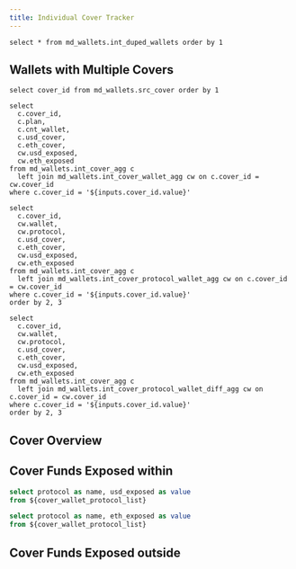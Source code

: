 ```yaml
---
title: Individual Cover Tracker
---
```


```duped_wallets
select * from md_wallets.int_duped_wallets order by 1
```

## Wallets with Multiple Covers
<DataTable data={duped_wallets} totalRow=true>
  <Column id=wallet title=wallet totalAgg="grand total"/>
  <Column id=plans title=plans/>
  <Column id=covers title=covers/>
  <Column id=count title="# wallets" totalAgg=sum />
</DataTable>

```cover_dropdown
select cover_id from md_wallets.src_cover order by 1
```

<Dropdown data={cover_dropdown} name=cover_id value=cover_id title="Select Cover ID" />

```cover_list
select
  c.cover_id,
  c.plan,
  c.cnt_wallet,
  c.usd_cover,
  c.eth_cover,
  cw.usd_exposed,
  cw.eth_exposed
from md_wallets.int_cover_agg c
  left join md_wallets.int_cover_wallet_agg cw on c.cover_id = cw.cover_id
where c.cover_id = '${inputs.cover_id.value}'
```

```cover_wallet_protocol_list
select
  c.cover_id,
  cw.wallet,
  cw.protocol,
  c.usd_cover,
  c.eth_cover,
  cw.usd_exposed,
  cw.eth_exposed
from md_wallets.int_cover_agg c
  left join md_wallets.int_cover_protocol_wallet_agg cw on c.cover_id = cw.cover_id
where c.cover_id = '${inputs.cover_id.value}'
order by 2, 3
```

```cover_wallet_protocol_diff_list
select
  c.cover_id,
  cw.wallet,
  cw.protocol,
  c.usd_cover,
  c.eth_cover,
  cw.usd_exposed,
  cw.eth_exposed
from md_wallets.int_cover_agg c
  left join md_wallets.int_cover_protocol_wallet_diff_agg cw on c.cover_id = cw.cover_id
where c.cover_id = '${inputs.cover_id.value}'
order by 2, 3
```

## Cover Overview
<DataTable data={cover_list}>
  <Column id=cover_id title="cover id"/>
  <Column id=plan title="plan"/>
  <Column id=cnt_wallet title="# wallets" />
  <Column id=usd_cover title="cover ($)" fmt=num2 />
  <Column id=eth_cover title="cover (Ξ)" fmt=num2 />
  <Column id=usd_exposed title="funds exposed ($)" fmt=num2 />
  <Column id=eth_exposed title="funds exposed (Ξ)" fmt=num2 />
</DataTable>

## Cover Funds Exposed within <Value data={cover_list} column=plan/>
<DataTable data={cover_wallet_protocol_list} totalRow=true search=true>
  <Column id=cover_id title="cover id" totalAgg="grand total"/>
  <Column id=wallet title="wallet"/>
  <Column id=protocol title="protocol" />
  <Column id=usd_exposed title="funds exposed ($)" fmt=num2 totalAgg=sum />
  <Column id=eth_exposed title="funds exposed (Ξ)" fmt=num4 totalAgg=sum />
</DataTable>

```sql cover_wallet_protocol_usd_treemap
select protocol as name, usd_exposed as value
from ${cover_wallet_protocol_list}
```

```sql cover_wallet_protocol_eth_treemap
select protocol as name, eth_exposed as value
from ${cover_wallet_protocol_list}
```

<Tabs>
  <Tab label='USD'>
    <ECharts config={
      {
        title: {
          left: 'center'
        },
        tooltip: {
          formatter: '{b}: {c}'
        },
        series: [
          {
            type: 'treemap',
            visibleMin: 300,
            label: {
              show: true,
              formatter: '{b}'
            },
            itemStyle: {
              borderColor: '#fff'
            },
            roam: false,
            nodeClick: false,
            data: [...cover_wallet_protocol_usd_treemap],
            breadcrumb: {
              show: false
            }
          }
        ]
        }
      }
    />
  </Tab>
  <Tab label='ETH'>
    <ECharts config={
      {
        title: {
          left: 'center'
        },
        tooltip: {
          formatter: '{b}: {c}'
        },
        series: [
          {
            type: 'treemap',
            visibleMin: 300,
            label: {
              show: true,
              formatter: '{b}'
            },
            itemStyle: {
              borderColor: '#fff'
            },
            roam: false,
            nodeClick: false,
            data: [...cover_wallet_protocol_eth_treemap],
            breadcrumb: {
              show: false
            }
          }
        ]
        }
      }
    />
  </Tab>
</Tabs>

## Cover Funds Exposed outside <Value data={cover_list} column=plan/>
<DataTable data={cover_wallet_protocol_diff_list} totalRow=true search=true>
  <Column id=cover_id title="cover id" totalAgg="grand total"/>
  <Column id=wallet title="wallet"/>
  <Column id=protocol title="protocol" />
  <Column id=usd_exposed title="funds exposed ($)" fmt=num2 totalAgg=sum />
  <Column id=eth_exposed title="funds exposed (Ξ)" fmt=num4 totalAgg=sum />
</DataTable>
